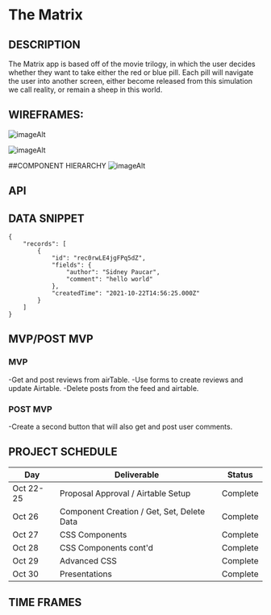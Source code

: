 # The Matrix

## DESCRIPTION
The Matrix app is based off of the movie trilogy, in which the user decides whether they want to take either the red or blue pill. Each pill will navigate the user into another screen, either become released from this simulation we call reality, or remain a sheep in this world.

## WIREFRAMES:

![imageAlt](https://i.imgur.com/eLemDDa.png)

![imageAlt](https://i.imgur.com/4lBJobu.png)

##COMPONENT HIERARCHY
![imageAlt](https://i.imgur.com/BIHRSUp.png)


## API 



## DATA SNIPPET

```
{
    "records": [
        {
            "id": "rec0rwLE4jgFPq5dZ",
            "fields": {
                "author": "Sidney Paucar",
                "comment": "hello world"
            },
            "createdTime": "2021-10-22T14:56:25.000Z"
        }
    ]
}
```

## MVP/POST MVP
### MVP
-Get and post reviews from airTable.
-Use forms to create reviews and update Airtable.
-Delete posts from the feed and airtable.

### POST MVP
-Create a second button that will also get and post user comments.

## PROJECT SCHEDULE
| Day      | Deliverable                                | Status   |
| -------- | ------------------------------------------ | -------- |
| Oct 22-25 | Proposal Approval / Airtable Setup         | Complete |
| Oct 26   | Component Creation / Get, Set, Delete Data | Complete |
| Oct 27   | CSS Components                             | Complete |
| Oct 28   | CSS Components cont'd                      | Complete |
| Oct 29   | Advanced CSS                               | Complete |
| Oct 30   | Presentations                              | Complete |


## TIME FRAMES
